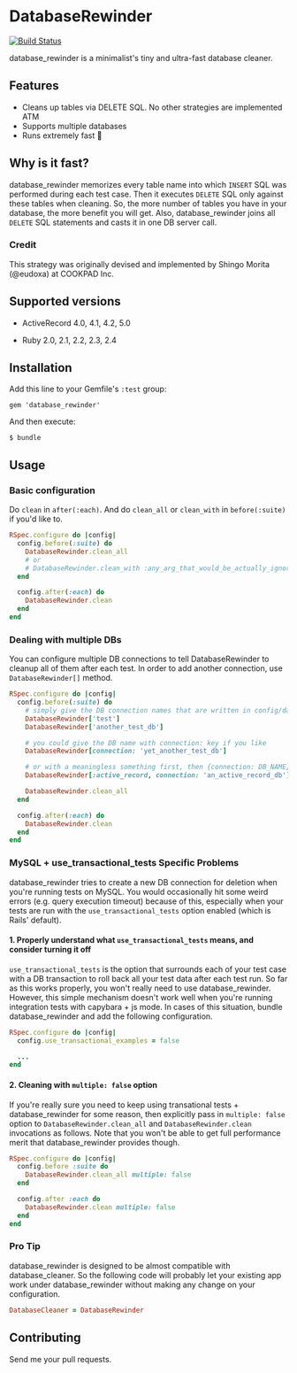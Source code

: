 # DatabaseRewinder

[![Build Status](https://travis-ci.org/amatsuda/database_rewinder.svg)](http://travis-ci.org/amatsuda/database\_rewinder)

database\_rewinder is a minimalist's tiny and ultra-fast database cleaner.

## Features

* Cleans up tables via DELETE SQL. No other strategies are implemented ATM
* Supports multiple databases
* Runs extremely fast :dash:

## Why is it fast?

database\_rewinder memorizes every table name into which `INSERT` SQL was performed during each test case.
Then it executes `DELETE` SQL only against these tables when cleaning.
So, the more number of tables you have in your database, the more benefit you will get.
Also, database\_rewinder joins all `DELETE` SQL statements and casts it in one DB server call.

### Credit

This strategy was originally devised and implemented by Shingo Morita (@eudoxa) at COOKPAD Inc.

## Supported versions

* ActiveRecord 4.0, 4.1, 4.2, 5.0

* Ruby 2.0, 2.1, 2.2, 2.3, 2.4

## Installation

Add this line to your Gemfile's `:test` group:

    gem 'database_rewinder'

And then execute:

    $ bundle

## Usage

### Basic configuration

Do `clean` in `after(:each)`. And do `clean_all` or `clean_with` in `before(:suite)` if you'd like to.

```ruby
RSpec.configure do |config|
  config.before(:suite) do
    DatabaseRewinder.clean_all
    # or
    # DatabaseRewinder.clean_with :any_arg_that_would_be_actually_ignored_anyway
  end

  config.after(:each) do
    DatabaseRewinder.clean
  end
end
```

### Dealing with multiple DBs

You can configure multiple DB connections to tell DatabaseRewinder to cleanup all of them after each test.
In order to add another connection, use `DatabaseRewinder[]` method.

```ruby
RSpec.configure do |config|
  config.before(:suite) do
    # simply give the DB connection names that are written in config/database.yml
    DatabaseRewinder['test']
    DatabaseRewinder['another_test_db']

    # you could give the DB name with connection: key if you like
    DatabaseRewinder[connection: 'yet_another_test_db']

    # or with a meaningless something first, then {connection: DB_NAME} as the second argument (DatabaseCleaner compatible)
    DatabaseRewinder[:active_record, connection: 'an_active_record_db']

    DatabaseRewinder.clean_all
  end

  config.after(:each) do
    DatabaseRewinder.clean
  end
end
```

### MySQL + use\_transactional\_tests Specific Problems

database\_rewinder tries to create a new DB connection for deletion when you're running tests on MySQL.
You would occasionally hit some weird errors (e.g. query execution timeout) because of this, especially when your tests are run with the `use_transactional_tests` option enabled (which is Rails' default).

#### 1. Properly understand what `use_transactional_tests` means, and consider turning it off

`use_transactional_tests` is the option that surrounds each of your test case with a DB transaction to roll back all your test data after each test run.
So far as this works properly, you won't really need to use database\_rewinder.
However, this simple mechanism doesn't work well when you're running integration tests with capybara + js mode.
In cases of this situation, bundle database\_rewinder and add the following configuration.

```ruby
RSpec.configure do |config|
  config.use_transactional_examples = false

  ...
end
```

#### 2. Cleaning with `multiple: false` option
If you're really sure you need to keep using transational tests + database\_rewinder for some reason, then explicitly pass in `multiple: false` option to `DatabaseRewinder.clean_all` and `DatabaseRewinder.clean` invocations as follows. Note that you won't be able to get full performance merit that database\_rewinder provides though.

```ruby
RSpec.configure do |config|
  config.before :suite do
    DatabaseRewinder.clean_all multiple: false
  end

  config.after :each do
    DatabaseRewinder.clean multiple: false
  end
end
```

### Pro Tip

database\_rewinder is designed to be almost compatible with database\_cleaner.
So the following code will probably let your existing app work under database\_rewinder without making any change on your configuration.

```ruby
DatabaseCleaner = DatabaseRewinder
```

## Contributing

Send me your pull requests.

